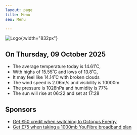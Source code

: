 ```yaml
---
layout: page
title: Menu
seo: Menu

---
```


![Logo](/images/logo.jpg){:width="832px"}

<!-- weather_marker starts -->
## On Thursday, 09 October 2025

- The average temperature today is 14.61˚C,
- With highs of 15.55˚C and lows of 13.8˚C,
- It may feel like 14.14˚C with broken clouds
- The wind speed is 2.06m/s and visibility is 10000m
- The pressure is 1028hPa and humidity is 77%
- The sun will rise at 06:22 and set at 17:28

<!-- weather_marker ends -->

## Sponsors

- [Get £50 credit when switching to Octopus Energy](https://bit.ly/3oD1nnS)
- [Get £75 when taking a 1000mb YouFibre broadband plan](https://aklam.io/91zWhU?)
